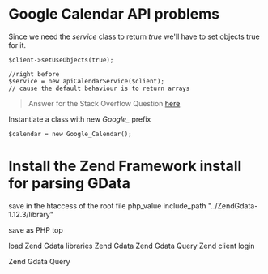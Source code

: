 # Google Calendar API problems

Since we need the *service* class to return *true* we'll have to set objects true for it.

	$client->setUseObjects(true);
	
	//right before 
	$service = new apiCalendarService($client);
	// cause the default behaviour is to return arrays

> Answer for the Stack Overflow Question [here](http://stackoverflow.com/questions/11908420/trying-to-get-a-list-of-events-from-a-calendar-using-php)

Instantiate a class with new *Google_* prefix

	$calendar = new Google_Calendar();


# Install the Zend Framework install for parsing GData

save in the htaccess of the root file
php_value include_path "../ZendGdata-1.12.3/library"


save as PHP
top 

load Zend Gdata libraries
Zend Gdata 
Zend Gdata Query
Zend client login


Zend Gdata Query
